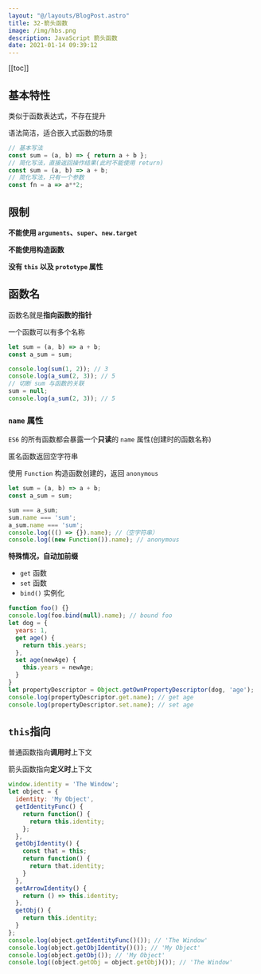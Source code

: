 ```yaml
---
layout: "@/layouts/BlogPost.astro"
title: 32-箭头函数
image: /img/hbs.png
description: JavaScript 箭头函数
date: 2021-01-14 09:39:12
---
```


[[toc]]

## 基本特性

类似于函数表达式，不存在提升

语法简洁，适合嵌入式函数的场景

```js
// 基本写法
const sum = (a, b) => { return a + b };
// 简化写法，直接返回操作结果(此时不能使用 return)
const sum = (a, b) => a + b;
// 简化写法，只有一个参数
const fn = a => a**2;
```

## 限制

**不能使用 `arguments`、`super`、`new.target`**

**不能使用构造函数**

**没有 `this` 以及 `prototype` 属性**

## 函数名

函数名就是**指向函数的指针**

一个函数可以有多个名称

```js
let sum = (a, b) => a + b;
const a_sum = sum;

console.log(sum(1, 2)); // 3
console.log(a_sum(2, 3)); // 5
// 切断 sum 与函数的关联
sum = null;
console.log(a_sum(2, 3)); // 5
```

### `name` 属性

`ES6` 的所有函数都会暴露一个**只读**的 `name` 属性(创建时的函数名称)

匿名函数返回空字符串

使用 `Function` 构造函数创建的，返回 `anonymous`

```js
let sum = (a, b) => a + b;
const a_sum = sum;

sum === a_sum;
sum.name === 'sum';
a_sum.name === 'sum';
console.log((() => {}).name); //（空字符串）
console.log((new Function()).name); // anonymous
```

**特殊情况，自动加前缀**
  - `get` 函数
  - `set` 函数
  - `bind()` 实例化

```js
function foo() {} 
console.log(foo.bind(null).name); // bound foo 
let dog = { 
  years: 1, 
  get age() { 
    return this.years; 
  }, 
  set age(newAge) { 
    this.years = newAge; 
  } 
} 
let propertyDescriptor = Object.getOwnPropertyDescriptor(dog, 'age'); 
console.log(propertyDescriptor.get.name); // get age 
console.log(propertyDescriptor.set.name); // set age
```

## `this`指向

普通函数指向**调用时**上下文

箭头函数指向**定义时**上下文

```js
window.identity = 'The Window';
let object = {
  identity: 'My Object',
  getIdentityFunc() {
    return function() {
      return this.identity;
    };
  },
  getObjIdentity() {
    const that = this;
    return function() {
      return that.identity;
    }
  },
  getArrowIdentity() {
    return () => this.identity;
  },
  getObj() {
    return this.identity;
  }
};
console.log(object.getIdentityFunc()()); // 'The Window' 
console.log(object.getObjIdentity()()); // 'My Object' 
console.log(object.getObj()); // 'My Object' 
console.log((object.getObj = object.getObj)()); // 'The Window' 
```
